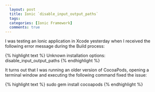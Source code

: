 ```yaml
---
  layout: post
  title: Ionic `disable_input_output_paths`
  tags: 
  categories: [Ionic Framework]
  comments: true
---
```


I was testing an Ionic application in Xcode yesterday when I received the following error message during the Build process:

{% highlight text %}
Unknown installation options: disable_input_output_paths
{% endhighlight %}

It turns out that I was running an older version of CocoaPods, opening a terminal window and executing the following command fixed the issue:

{% highlight text %}
sudo gem install cocoapods
{% endhighlight %}
